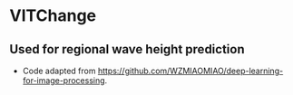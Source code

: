 # VITChange
## Used for regional wave height prediction
* Code adapted from https://github.com/WZMIAOMIAO/deep-learning-for-image-processing.
